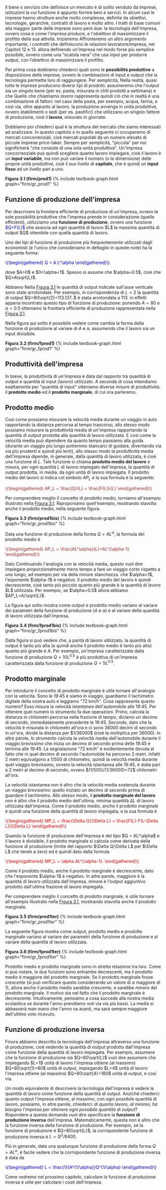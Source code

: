 

<style>
.justify {
  text-align: justify;
}
</style>

Il bene o servizio che definisce un mercato è di solito venduto da imprese, istituzioni la cui funzione è appunto fornire beni e servizi. In alcuni casi le imprese hanno strutture anche molto complesse, definite da obiettivi, tecnologie, gerarchie, contratti di lavoro e molto altro. I tratti di base comuni alla maggior parte delle imprese sono però due: la tecnologia dell'impresa, ovvero cosa e come l'impresa produce, e l'obiettivo di massimizzare il profitto della sua attività. Inizieremo
<span class="marginnote">
Affronteremo un altro argomento importante, i <i>contratti</i> che definiscono le relazioni lavoratore/impresa, nei Capitoli 12 e 13.
</span>
allora definendo un'impresa nel modo forse più semplice possibile, ovvero come una “scatola nera” che usa input per produrre output, con l’obiettivo di massimizzare il profitto.

Per prima cosa dobbiamo chiederci quali sono le <b>possibilità produttive</b> a disposizione delle imprese, ovvero le combinazioni di input e output che la tecnologia permette loro di raggiungere. Per semplicità,
<span class="marginnote">
Nella realtà, quasi tutte le imprese producono diversi tipi di prodotti.
</span>
assumeremo che l'output sia un singolo bene (per es. pasta, misurata in chili prodotti a settimana) e che
<span class="marginnote">
Quello che chiamiamo <i>lavoro</i> rappresenta quindi ciò che in realtà è una combinazione di fattori: nel caso della pasta, per esempio, acqua, farina, e così via, oltre appunto al lavoro.
</span>
la produzione avvenga in unità produttive, ovvero stabilimenti o sedi (per es. pastifici) che utilizzano un singolo fattore di produzione, cioè il <b>lavoro</b>, misurato in giornate.

Dobbiamo poi chiederci qual è la struttura del mercato che siamo interessati ad analizzare. In questo capitolo e in quello seguente ci occuperemo di mercati concorrenziali, cioè mercati popolati da un numero elevato di piccole imprese price-taker. Sempre per semplicità, "piccola" per noi significherà "che consiste di una sola unità produttiva". Un'impresa concorrenziale può quindi scegliere quanto lavoro impiegare, cioè il lavoro è un <b>input variabile</b>, ma non può variare il numero (o la dimensione) delle proprie unità produttive, cioè il suo livello di <b>capitale</b>, che è quindi un <b>input fisso</b> ad un livello pari a uno.
 







<a id="gr_firm/prod1"><strong>Figura 3.1 (firm/prod1)</strong></a>
{% include textbook-graph.html graph="firm/gr_prod1" %}






<h2 id="SUBSEC_prod1">Funzione di produzione dell'impresa</h2>
Per descrivere la frontiera efficiente di produzione di un'impresa, ovvero le sole possibilità produttive che l'impresa prende in considerazione (quelle efficienti), utilizziamo una <b>funzione di produzione</b>, ovvero una funzione <span style="color: blue;">$Q=F(L)$</span> che associa ad ogni quantità di lavoro $L$ la massima quantità di output $Q$ ottenibile con quella quantità di lavoro.


Uno dei tipi di funzione di produzione più frequentemente utilizzati dagli economisti (e l'unico che 
consideriamo in dettaglio in queste note) ha la seguente forma:
<p><span style="color: Blue;">
\(\begin{gathered}
 Q = A L^\alpha
\end{gathered}\)
</span></p>
dove $A>0$ e $0<\alpha<1$. Spesso si assume che $\alpha=0.5$, cioè che $Q=A\sqrt{L}$. 

Abbiamo
<span class="marginnote">
  Nella <a href="{{ site.baseurl }}/it/I/3/1#gr_firm/prod1">Figura 3.1</a> le quantità di output indicate sull'asse verticale sono state 
  arrotondate. Per esempio, in corrispondenza di $L=2$ la quantità di output $Q=80\sqrt{2}=113.137..$ è stata 
  arrotondata a 113.
</span>
in effetti appena incontrato questo tipo di funzione di produzione: ponendo $A=80$ e $\alpha=0.5$ otteniamo la frontiera efficiente di produzione rappresentata nella
<a href="{{ site.baseurl }}/it/I/3/1#gr_firm/prod1">Figura 3.1</a>.

Nella figura qui sotto è possibile vedere come cambia la forma della funzione di produzione al variare di $A$ e $\alpha$, assumendo che il lavoro sia un input divisibile.

<a id="gr_firm/fprod1"><strong>Figura 3.2 (firm/fprod1)</strong></a>
{% include textbook-graph.html graph="firm/gr_fprod1" %}




















<h2 id="SUBSEC_prod2">Produttività dell'impresa</h2>

In breve, la produttività di un'impresa è data dal rapporto tra quantità di output e quantità di input (lavoro) utilizzato.
A seconda di cosa intendiamo esattamente per "quantità di input" otteniamo diverse misure di produttività: il <b>prodotto medio</b> ed il <b>prodotto marginale</b>, di cui ora parleremo.










<h2 id="SUBSEC_AP">Prodotto medio</h2>

Così come possiamo misurare la velocità media durante un viaggio in auto rapportando la distanza
percorsa al tempo trascorso, allo stesso modo possiamo misurare la produttività media di un'impresa rapportando
la quantità di output prodotta alla quantità di lavoro utilizzata. E così come la velocità media
può dipendere da quanto tempo passiamo alla guida (durante un viaggio più lungo potremmo
stancarci di guidare, diventando via via più prudenti e quindi più lenti), allo stesso modo la 
produttività media dell'impresa dipende, in generale, dalla quantità di lavoro utilizzata, è cioè una funzione di $L$.
Tale funzione si chiama <b>prodotto medio del lavoro</b> e misura, per ogni quantità $L$ di lavoro impiegato dall'impresa, 
la quantità di output prodotta, in media, da ogni unità di lavoro impiegata. Il prodotto medio del lavoro si indica col simbolo $AP_L$
e la sua formula è la seguente:
<p><span style="color: Brown;">
\(\begin{gathered}
 AP_L = \frac{Q}{L} = \frac{F(L)}{L}
\end{gathered}\)
</span></p>
Per comprendere meglio il concetto di prodotto medio, torniamo all'esempio illustrato nella <a href="{{ site.baseurl }}/it/I/3/1#gr_firm/prod1">Figura 3.1</a>. Riproponiamo quell'esempio, mostrando stavolta anche il prodotto medio, nella seguente figura.

<a id="gr_firm/prod1bis"><strong>Figura 3.3 (firm/prod1bis)</strong></a>
{% include textbook-graph.html graph="firm/gr_prod1bis" %}



Data una funzione di produzione della forma $Q = AL^\alpha$, la formula del prodotto medio è
<p><span style="color: Brown;">
\(\begin{gathered}
 AP_L = \frac{AL^\alpha}{L}=AL^{\alpha-1}.
\end{gathered}\)
</span></p>
Dato
<span class="marginnote">
Continuando l'analogia con la velocità media, questo vuol dire impiegare 
<i>proporzionalmente</i> meno tempo a fare un viaggio corto rispetto a uno lungo, ad esempio per
via della minore stanchezza.
</span>
che $\alpha<1$, l'esponente $\alpha-1$ è negativo. Il prodotto medio del lavoro è quindi decrescente, cioè tanto più piccolo quanto più grande è la quantità di lavoro $L$ utilizzata. Per esempio, se $\alpha=0.5$ allora abbiamo $AP_L=A/\sqrt{L}$.

La figura qui sotto mostra come output e prodotto medio variano al variare dei parametri della funzione di produzione ($A$ e $\alpha$) e al variare della quantità di lavoro utilizzata dall'impresa.

<a id="gr_firm/fprod1bis"><strong>Figura 3.4 (firm/fprod1bis)</strong></a>
{% include textbook-graph.html graph="firm/gr_fprod1bis" %}

Dalla figura si può vedere che, a parità di lavoro utilizzato, la quantità di output è tanto più alta (e quindi anche il prodotto medio è tanto più alto) quanto più grande è $A$. Per esempio, un'impresa caratterizzata dalla funzione di produzione $Q=10L^{0.5}$ è più produttiva di un'impresa caratterizzata dalla funzione di produzione $Q=5L^{0.5}$.























<h2 id="SUBSEC_MP"> Prodotto marginale</h2>
Per introdurre il concetto di prodotto marginale è utile tornare all'analogia con la velocità. Sono le 19:45 e siamo in viaggio, guardiamo il tachimetro digitale della nostra auto e leggiamo "72 km/h". Cosa rappresenta questo numero? Esso misura la velocità <i>istantanea</i> dell'automobile alle 19:45. Per ottenere quel numero lo strumento fa due operazioni. Primo, calcola la distanza in chilometri percorsa nella frazione di tempo, diciamo un decimo di secondo, immediatamente precedente le 19:45. Secondo, dato che la velocità è misurata in chilometri all'ora e ci sono 36000 decimi di secondo in un'ora, divide la distanza per $1/36000$ (cioè la moltiplica per 36000). In altre parole, lo strumento calcola la velocità media dell'automobile durante il viaggio brevissimo che inizia un decimo di secondo prima delle 19:45 e termina alle 19:45. La segnalazione "72 km/h" è evidentemente dovuta al fatto che in quel decimo di secondo l'automobile ha percorso 2 metri. Infatti 2 metri equivalgono a 1/500 di chilometro, quindi la velocità media durante quel viaggio brevissimo, ovvero la 
velocità istantanea alle 19:45, è stata pari a 2 metri al decimo di secondo, ovvero $(1/500)/(1/36000)=72$ chilometri all'ora.

La velocità istantanea non è altro che la velocità media sostenuta durante un viaggio brevissimo: quello iniziato un decimo di secondo prima di guardare il tachimetro. Allo stesso modo, il <b>prodotto marginale del lavoro</b> non è altro che il prodotto medio dell'ultima, minima quantità $\Delta L$ di lavoro utilizzata dall'impresa. Come il prodotto medio, anche il prodotto marginale è quindi una funzione della quantità di lavoro impiegata, e la sua formula è
<p><span style="color: Red;">
\(\begin{gathered}
 MP_L = \frac{\Delta Q}{\Delta L} = \frac{F(L)-F(L-\Delta L)}{\Delta L}
\end{gathered}\)
</span></p>
Quando la funzione di produzione dell'impresa è del tipo $Q = AL^\alpha$ e il lavoro è divisibile, il prodotto marginale si calcola come derivata della funzione di produzione (limite del rapporto $\Delta Q/\Delta L$ per $\Delta L$ che tende a zero) ed è quindi dato dalla formula
<p><span style="color: Red;">
\(\begin{gathered}
 MP_L = \alpha AL^{\alpha-1}.
\end{gathered}\)
</span></p>
Come il prodotto medio, anche il prodotto marginale è decrescente, dato che l'esponente $\alpha-1$ è negativo. In altre parole, maggiore è la quantità di lavoro utilizzata dall'impresa, minore è l'output aggiuntivo prodotto dall'ultima frazione di lavoro impiegata.

Per comprendere meglio il concetto di prodotto marginale, è utile tornare all'esempio illustrato nella <a href="{{ site.baseurl }}/it/I/3/1#gr_firm/prod1">Figura 3.1</a>, mostrando stavolta anche il prodotto marginale.

<a id="gr_firm/prod1ter"><strong>Figura 3.5 (firm/prod1ter)</strong></a>
{% include textbook-graph.html graph="firm/gr_prod1ter" %}

La seguente figura mostra come output, prodotto medio e prodotto marginale variano al variare dei parametri della funzione di produzione e al variare della quantità di lavoro utilizzata.

<a id="gr_firm/fprod1ter"><strong>Figura 3.6 (firm/fprod1ter)</strong></a>
{% include textbook-graph.html graph="firm/gr_fprod1ter" %}


Prodotto medio e prodotto marginale sono in stretta relazione tra loro. Come si può notare, le due funzioni sono entrambe decrescenti, ma il prodotto medio è maggiore del prodotto marginale.
<span class="marginnote">
Se il prodotto marginale fosse <i>crescente</i> (si può verificare questo considerando un valore di $\alpha$ maggiore di 1), allora anche il prodotto medio sarebbe crescente, e sarebbe <i>minore</i> del prodotto marginale.
</span>
Il motivo sta nel fatto che il prodotto marginale è decrescente. Intuitivamente, pensiamo a cosa succede alla nostra media scolastica se durante l'anno prendiamo voti via via più bassi. La media si abbasserà man mano che l'anno va avanti, ma sarà sempre maggiore dell'ultimo voto ricevuto.












































<h2 id="subsec_prod4">Funzione di produzione inversa</h2>
Finora abbiamo descritto la tecnologia dell'impresa attraverso una funzione di produzione, cioè vedendo la quantità di output prodotto dall'impresa come funzione della quantità di lavoro impiegata. Per esempio, assumere che la funzione di produzione sia $Q=80\sqrt{L}$ vuol dire assumere che impiegando $L=1$ unità di lavoro l'impresa ottiene (al massimo) $Q=80\sqrt{1}=80$ unità di output, impiegando $L=4$ unità di lavoro l'impresa ottiene (al massimo) $Q=80\sqrt{4}=160$ unità di output, e così via.

Un modo equivalente di descrivere la tecnologia dell'impresa è vedere la quantità di lavoro come funzione della quantità di output. Anziché chiederci quanto output l'impresa ottiene, al massimo, con ogni possibile quantità di lavoro, possiamo, in altre parole, chiederci: <i>di quanto lavoro, al minimo, ha bisogno l'impresa per ottenere ogni possibile quantità di output</i>? Rispondere a questa domanda vuol dire specificare la <b>funzione di produzione inversa</b> dell'impresa. Matematicamente, questa non è altro che la funzione inversa della funzione di produzione. Per esempio, se la funzione di produzione è $Q=80\sqrt{L}$, la corrispondente funzione di produzione inversa è $L=Q^2/6400$.

Più in generale, data una qualunque funzione di produzione della forma $Q=AL^\alpha$, è facile vedere che la corrispondente funzione di produzione inversa è data da
<p>
<span style="color: Blue;">
\(\begin{gathered}
 L = \frac{1}{A^{1/\alpha}}Q^{1/\alpha}
\end{gathered}\)
</span>
</p>
Come vedremo nel prossimo capitolo, calcolare la funzione di produzione inversa è utile per calcolare i costi dell'impresa.



